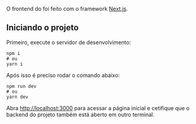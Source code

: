 O frontend do foi feito com o framework [Next.js](https://nextjs.org/).

## Iniciando o projeto

Primeiro, execute o servidor de desenvolvimento:


```
npm i
# ou
yarn i
```

Após isso é preciso rodar o comando abaixo:

```
npm run dev
# ou
yarn dev
```

Abra [http://localhost:3000](http://localhost:3000) para acessar a página inicial e cetifique que o backend do projeto também está aberto em outro terminal.


